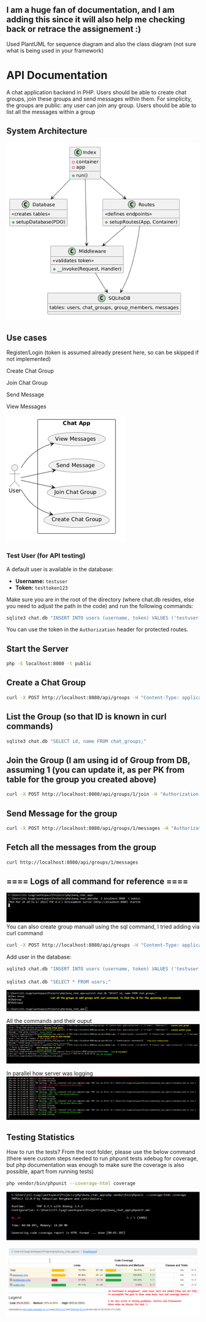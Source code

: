 ## I am a huge fan of documentation, and I am adding this since it will also help me checking back or retrace the assignement :)
Used PlantUML for sequence diagram and also the class diagram (not sure what is being used in your framework)
# API Documentation
A chat application backend in PHP. Users should be able to create chat
groups, join these groups and send messages within them. For simplicity, the
groups are public: any user can join any group. Users should be able to list all the
messages within a group

## System Architecture

![UML Class Diagram](docs/images/ClassDiagram.png)

## Use cases

Register/Login (token is assumed already present here, so can be skipped if not implemented)

Create Chat Group

Join Chat Group

Send Message

View Messages

![Use Case Diagram](docs/images/UseCases.PNG)

### Test User (for API testing)

A default user is available in the database:

- **Username:** `testuser`
- **Token:** `testtoken123`

Make sure you are in the root of the directory (where chat.db resides, else you need to adjust the path in the code) and run the following commands:
```sh
sqlite3 chat.db "INSERT INTO users (username, token) VALUES ('testuser', 'testtoken123');"
```

You can use the token in the `Authorization` header for protected routes.

## Start the Server
```sh 
php -S localhost:8080 -t public
```

## Create a Chat Group
```sh
curl -X POST http://localhost:8080/api/groups -H "Content-Type: application/json" -d "{\"name\": \"MyGroup\"}"
```

## List the Group (so that ID is known in curl commands)
```sh
sqlite3 chat.db "SELECT id, name FROM chat_groups;"
```

## Join the Group (I am using id of Group from DB, assuming 1 (you can update it, as per PK from table for the group you created above)

```sh
curl -X POST http://localhost:8080/api/groups/1/join -H "Authorization: testtoken123"
```

## Send Message for the group

```sh
curl -X POST http://localhost:8080/api/groups/1/messages -H "Authorization: testtoken123" -H "Content-Type: application/json" -d "{\"message\": \"Hello from testuser!\"}"
```

## Fetch all the messages from the group

```sh
curl http://localhost:8080/api/groups/1/messages
```

## ==== Logs of all command for reference ====
![](docs/logs/Start_Server.PNG)
You can also create group manuall using the sql command, I tried adding via curl command
```sh
curl -X POST http://localhost:8080/api/groups -H "Content-Type: application/json" -d "{\"name\": \"MyGroup\"}"
```
Add user in the database:
```sh
sqlite3 chat.db "INSERT INTO users (username, token) VALUES ('testuser', 'testtoken123');" #the same user is mentioned above

sqlite3 chat.db "SELECT * FROM users;"
```
![](docs/logs/ListGroups.PNG)

All the commands and their ouput
![](docs/logs/AllSequence.PNG)

In parallel how server was logging
![](docs/logs/ServerLogs.PNG)

## Testing Statistics
How to run the tests?
From the root folder, please use the below command (there were custom steps needed to run phpunit tests xdebug for coverage, but php documentation was enough to make sure the coverage is also possible, apart from running tests)
```sh
php vendor/bin/phpunit --coverage-html coverage
```
![](docs/images/Running_Tests.png)

![](docs/images/CoverageMetrics.png)
